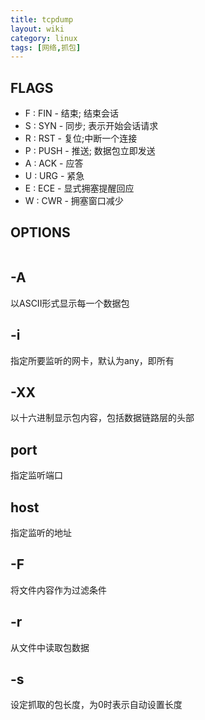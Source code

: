 ```yaml
---
title: tcpdump
layout: wiki
category: linux
tags: [网络,抓包]
---
```



## FLAGS

* F : FIN - 结束; 结束会话
* S : SYN - 同步; 表示开始会话请求
* R : RST - 复位;中断一个连接
* P : PUSH - 推送; 数据包立即发送
* A : ACK - 应答
* U : URG - 紧急
* E : ECE - 显式拥塞提醒回应
* W : CWR - 拥塞窗口减少

## OPTIONS

~~~

~~~

## -A

以ASCII形式显示每一个数据包

## -i <interface>

指定所要监听的网卡，默认为any，即所有

## -XX

以十六进制显示包内容，包括数据链路层的头部

## port <port>

指定监听端口

## host <address>

指定监听的地址

## -F <file>

将文件内容作为过滤条件

## -r <file>

从文件中读取包数据

## -s <snaplen>

设定抓取的包长度，为0时表示自动设置长度
